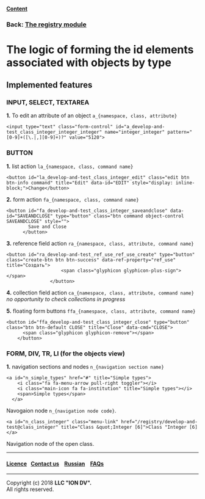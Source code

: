 #### [Content](/docs/en/index.md)

### Back: [The registry module](/docs/en/3_modules_description/registry.md)

# The logic of forming the id elements associated with objects by type

## Implemented features

### INPUT, SELECT, TEXTAREA

**1.** To edit an attribute of an object `a_{namespace, class, attribute}`

```
<input type="text" class="form-control" id="a_develop-and-test_class_integer_integer_integer" name="integer_integer" pattern="[0-9]+([\.|,][0-9]+)?" value="5120">
```

### BUTTON

**1.** list action `la_{namespace, class, command name}`

```
<button id="la_develop-and-test_class_integer_edit" class="edit btn btn-info command" title="Edit" data-id="EDIT" style="display: inline-block;">Change</button>
```

**2.** form action `fa_{namespace, class, command name}`

```
<button id="fa_develop-and-test_class_integer_saveandclose" data-id="SAVEANDCLOSE" type="button" class="btn command object-control SAVEANDCLOSE" style="">
        Save and Close
      </button>
```

**3.** reference field action `ra_{namespace, class, attribute, command name}`

```
<button id="ra_develop-and-test_ref_use_ref_use_create" type="button" class="create-btn btn btn-success" data-ref-property="ref_use" title="Создать">
                    <span class="glyphicon glyphicon-plus-sign"></span>
                </button>
```

**4.** collection field action `ca_{namespace, class, attribute, command name}` *no opportunity to check collections in progress*

**5.** floating form buttons `ffa_{namespace, class, attribute, command name}`

```
<button id="ffa_develop-and-test_class_integer_close" type="button" class="btn btn-default CLOSE" title="Close" data-cmd="CLOSE">
      <span class="glyphicon glyphicon-remove"></span>
    </button>
```

###  FORM, DIV, TR, LI (for the objects view)

**1.** navigation sections and nodes `n_{navigation section name}`

```
<a id="n_simple_types" href="#" title="Simple types">
    <i class="fa fa-menu-arrow pull-right toggler"></i>
    <i class="main-icon fa fa-institution" title="Simple types"></i>
    <span>Simple types</span>
  </a>
```

Navogaion node `n_{navigation node code}`.

```
<a id="n_class_integer" class="menu-link" href="/registry/develop-and-test@class_integer" title="Class &quot;Integer [6]">Class "Integer [6]</a>
```
Navigation node of the open class.

 --------------------------------------------------------------------------  


 #### [Licence](/LICENCE.md)&ensp;  [Contact us](https://iondv.ru/index.html) &ensp;  [Russian](/docs/ru/3_modules_description/registry_code.md) &ensp; [FAQs](/faqs.md)   <div><img src="https://mc.iondv.com/watch/local/docs/framework" style="position:absolute; left:-9999px;" height=1 width=1 alt="iondv metrics"></div>       



-------------------------------------------------------------------------- 
 
Copyright (c) 2018 **LLC "ION DV".**   
All rights reserved. 